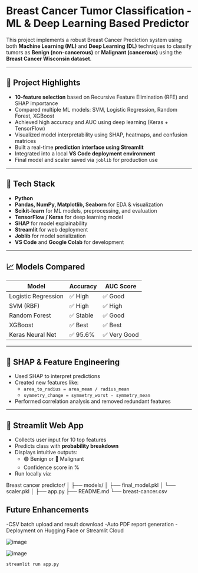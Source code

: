 #  Breast Cancer Tumor Classification - ML & Deep Learning Based Predictor

This project implements a robust Breast Cancer Prediction system using both **Machine Learning (ML)** and **Deep Learning (DL)** techniques to classify tumors as **Benign (non-cancerous)** or **Malignant (cancerous)** using the **Breast Cancer Wisconsin dataset**.

---

## 📌 Project Highlights

-  **10-feature selection** based on Recursive Feature Elimination (RFE) and SHAP importance
-  Compared multiple ML models: SVM, Logistic Regression, Random Forest, XGBoost
-  Achieved high accuracy and AUC using deep learning (Keras + TensorFlow)
-  Visualized model interpretability using SHAP, heatmaps, and confusion matrices
-  Built a real-time **prediction interface using Streamlit**
-  Integrated into a local **VS Code deployment environment**
-  Final model and scaler saved via `joblib` for production use

---

## 🔧 Tech Stack

- **Python**
- **Pandas, NumPy, Matplotlib, Seaborn** for EDA & visualization
- **Scikit-learn** for ML models, preprocessing, and evaluation
- **TensorFlow / Keras** for deep learning model
- **SHAP** for model explainability
- **Streamlit** for web deployment
- **Joblib** for model serialization
- **VS Code** and **Google Colab** for development

---

## 📈 Models Compared

| Model               | Accuracy | AUC Score |
|--------------------|----------|-----------|
| Logistic Regression| ✅ High  | ✅ Good   |
| SVM (RBF)          | ✅ High  | ✅ High   |
| Random Forest      | ✅ Stable| ✅ Good   |
| XGBoost            | ✅ Best  | ✅ Best   |
| Keras Neural Net   | ✅ 95.6% | ✅ Very Good |

---

## 🧪 SHAP & Feature Engineering

- Used SHAP to interpret predictions
- Created new features like:
  - `area_to_radius = area_mean / radius_mean`
  - `symmetry_change = symmetry_worst - symmetry_mean`
- Performed correlation analysis and removed redundant features

---

## 🚀 Streamlit Web App

- Collects user input for 10 top features
- Predicts class with **probability breakdown**
- Displays intuitive outputs:  
  - 🟢 Benign or 🔴 Malignant  
  - Confidence score in %
- Run locally via:

Breast cancer predictor/
│
├── models/
│   ├── final_model.pkl
│   └── scaler.pkl
│
├── app.py
├── README.md
└── breast-cancer.csv

## Future Enhancements
-CSV batch upload and result download
-Auto PDF report generation
-Deployment on Hugging Face or Streamlit Cloud


![image](https://github.com/user-attachments/assets/4002d218-05a9-410e-bfd7-da2476aa1b19)

![image](https://github.com/user-attachments/assets/ad8a48b7-4904-480a-bec2-105b2edd381b)


```bash
streamlit run app.py



